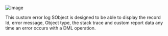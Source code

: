 ![image](https://github.com/RPDevJesco/SalesforceErrorUtility/assets/8800044/25a8d296-041c-4fe9-9cbf-2f9382c5a5d4)

This custom error log SObject is designed to be able to display the record Id, error message, Object type, the stack trace and custom report data any time an error occurs with a DML operation.
